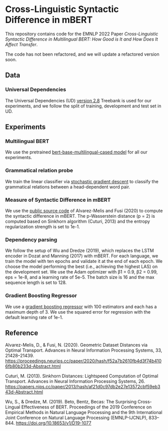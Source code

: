 # Cross-Linguistic Syntactic Difference in mBERT

This repository contains code for the EMNLP 2022 Paper *Cross-Linguistic Syntactic Difference in Multilingual BERT: How Good is It and How Does It Affect Transfer*. 

The code has not been refactored, and we will update a refactored version soon.


## Data

### Universal Dependencies

The Universal Dependencies (UD) [version 2.8](https://lindat.mff.cuni.cz/repository/xmlui/handle/11234/1-3687) Treebank is used for our experiments, and we follow the split of training, development and test set in UD.



## Experiments

### Multilingual BERT

We use the pretrained [bert-base-multilingual-cased model](https://huggingface.co/bert-base-multilingual-cased) for all our experiments.

### Grammatical relation probe

We train the linear classifier via [stochastic gradient descent](https://scikit-learn.org/stable/modules/generated/sklearn.linear_model.SGDClassifier.html) to classify the grammatical relations between a head-dependent word pair. 


### Measure of Syntactic Difference in mBERT

We use the [public source code](https://github.com/microsoft/otdd) of Alvarez-Melis and Fusi (2020) to compute the syntactic difference in mBERT. The p-Wasserstein distance (p = 2) is computed based on Sinkhorn algorithm (Cuturi, 2013) and the entropy regularization strength is set to 1e-1.

### Dependency parsing

We follow the setup of Wu and Dredze (2019), which replaces the LSTM encoder in Dozat and Manning (2017) with mBERT. For each language, we train the model with ten epochs and validate it at the end of each epoch. We choose the model performing the best (i.e., achieving the highest LAS) on the development set. We use the Adam optimizer with β1 = 0.9, β2 = 0.99, eps = 1e-8, and a learning rate of 5e-5. The batch size is 16 and the max sequence length is set to 128.

### Gradient Boosting Regressor

We use a [gradient boosting regressor](https://scikit-learn.org/stable/modules/generated/sklearn.ensemble.GradientBoostingRegressor.html) with 100 estimators and each has a maximum depth of 3. We use the squared error for regression with the default learning rate of 1e-1.


## Reference

Alvarez-Melis, D., & Fusi, N. (2020). Geometric Dataset Distances via Optimal Transport. Advances in Neural Information Processing Systems, 33, 21428–21439. https://proceedings.neurips.cc/paper/2020/hash/f52a7b2610fb4d3f74b4106fb80b233d-Abstract.html

Cuturi, M. (2013). Sinkhorn Distances: Lightspeed Computation of Optimal Transport. Advances in Neural Information Processing Systems, 26. https://papers.nips.cc/paper/2013/hash/af21d0c97db2e27e13572cbf59eb343d-Abstract.html

Wu, S., & Dredze, M. (2019). Beto, Bentz, Becas: The Surprising Cross-Lingual Effectiveness of BERT. Proceedings of the 2019 Conference on Empirical Methods in Natural Language Processing and the 9th International Joint Conference on Natural Language Processing (EMNLP-IJCNLP), 833–844. https://doi.org/10.18653/v1/D19-1077
